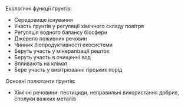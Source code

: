 Екологічні функції ґрунтів:
- Середовище існування
- Участь ґрунтів у регуляції хімічного складу повітря
- Регуляція водного балансу біосфери
- Джерело поживних речовин
- Чинник біопродуктивності екосистеми
- Беруть участь у мінералізації решток
- Беруть участь в очищенні вод
- Впливають на клімат
- Бере участь у вивітрюванні гірських порід

Основні полютанти ґрунтів:
- Хімічні речовини: пестициди, неправильні використання добрив, сполуки важких металів
